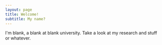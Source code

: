 ```yaml
---
layout: page
title: Welcome!
subtitle: My name?
---
```


I'm blank, a blank at blank university. Take a look at my research and stuff or whatever.

